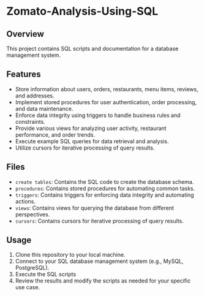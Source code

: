 # Zomato-Analysis-Using-SQL


## Overview
This project contains SQL scripts and documentation for a database management system.

## Features
- Store information about users, orders, restaurants, menu items, reviews, and addresses.
- Implement stored procedures for user authentication, order processing, and data maintenance.
- Enforce data integrity using triggers to handle business rules and constraints.
- Provide various views for analyzing user activity, restaurant performance, and order trends.
- Execute example SQL queries for data retrieval and analysis.
- Utilize cursors for iterative processing of query results.

## Files
- `create tables`: Contains the SQL code to create the database schema.
- `procedures`: Contains stored procedures for automating common tasks.
- `triggers`: Contains triggers for enforcing data integrity and automating actions.
- `views`: Contains views for querying the database from different perspectives.
- `cursors`: Contains cursors for iterative processing of query results.

## Usage
1. Clone this repository to your local machine.
2. Connect to your SQL database management system (e.g., MySQL, PostgreSQL).
3. Execute the SQL scripts 
4. Review the results and modify the scripts as needed for your specific use case.


